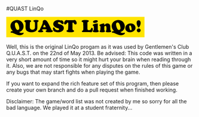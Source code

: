#QUAST LinQo

![QUAST LinQo](logo.png)

Well, this is the original LinQo progam as it was used by Gentlemen's Club Q.U.A.S.T. on the 22nd of May 2013. Be advised: This code was written in a very short amount of time so it might hurt your brain when reading through it. Also,  we are not responsible for any disputes on the rules of this game or any bugs that may start fights when playing the game.

If you want to expand the rich feature set of this program, then please create your own branch and do a pull request when finished working.

Disclaimer:
The game/word list was not created by me so sorry for all the bad language. We played it at a student fraternity...
